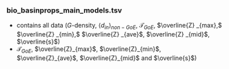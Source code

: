 ### bio_basinprops_main_models.tsv
- contains all data ($G$-density, $\langle d_{in} \rangle_{non-GoE}$, $\mathcal{T}_{GoE}$, $\overline{Z} _{max},$ $\overline{Z} _{min},$ $\overline{Z} _{ave}$, $\overline{Z} _{mid}$, $\overline{s}$)
- $\mathcal{T}_{GoE}$, $\overline{Z}_{max}$, $\overline{Z}_{min}$, $\overline{Z}_{ave}$, $\overline{Z}_{mid}$ and $\overline{s}$)
